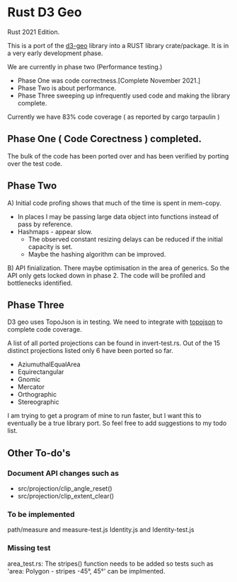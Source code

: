 # Rust D3 Geo
Rust 2021 Edition.

This is a port of the [d3-geo](https://github.com/d3/d3-geo) library into a RUST library crate/package. It is in a very early development phase.

We are currently in phase two (Performance testing.)

* Phase One was code correctness.[Complete November 2021.]
* Phase Two is about performance.
* Phase Three sweeping up infrequently used code and making the library complete.

Currently we have 83% code coverage ( as reported by cargo tarpaulin )

## Phase One ( Code Corectness ) completed.

The bulk of the code has been ported over and has been verified by porting over the test code.

## Phase Two

A) Initial code profing shows that much of the time is spent in mem-copy.

* In places I may be passing large data object into functions instead of pass by reference.
* Hashmaps - appear slow.
  - The observed  constant resizing delays can be reduced if the initial capacity is set.
  - Maybe the hashing algorithm can be improved.

B) API finialization. There maybe optimisation in the area of generics. So the API only gets locked down in phase 2.
 The code will be profiled and bottlenecks identified.

## Phase Three

D3 geo uses TopoJson is in testing. We need to integrate with  [topojson](https://docs.rs/topojson/0.5.0/topojson/) to complete code coverage.


A list of all ported projections can be found in invert-test.rs. Out of the 15 distinct projections listed only 6 have been ported so far.

* AziumuthalEqualArea
* Equirectangular
* Gnomic
* Mercator
* Orthographic
* Stereographic

I am trying to get a program of mine to run faster, but I want this to eventually be a true library port. So feel free to add suggestions to my todo list.

## Other To-do's

### Document API changes such as
  * src/projection/clip_angle_reset()
  * src/projection/clip_extent_clear()

### To be implemented
  path/measure and measure-test.js
  Identity.js and Identity-test.js

### Missing test
  area_test.rs: The stripes() function needs to be added so tests such as 'area: Polygon - stripes -45°, 45°' can be implmented.

